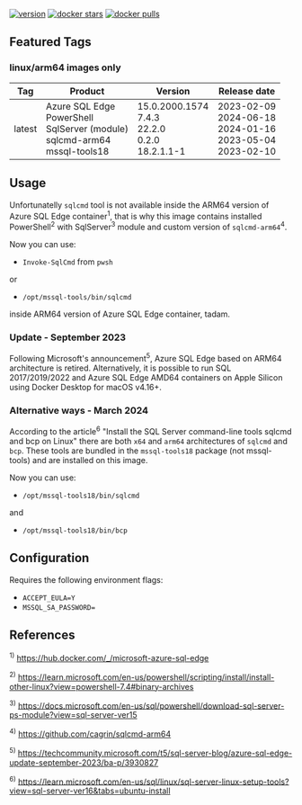 [![version](https://img.shields.io/badge/docker%20last%20pushed-2024--06--19-blue)](https://hub.docker.com/repository/docker/cagrin/azure-sql-edge-arm64/tags)
[![docker stars](https://img.shields.io/docker/stars/cagrin/azure-sql-edge-arm64)](https://hub.docker.com/repository/docker/cagrin/azure-sql-edge-arm64)
[![docker pulls](https://img.shields.io/docker/pulls/cagrin/azure-sql-edge-arm64)](https://hub.docker.com/repository/docker/cagrin/azure-sql-edge-arm64)

## Featured Tags

### linux/arm64 images only

|Tag|Product|Version|Release date|
|--- |--- |--- |---|
|latest|Azure SQL Edge<br/>PowerShell<br/>SqlServer (module)<br/>sqlcmd-arm64<br/>mssql-tools18|15.0.2000.1574<br/>7.4.3<br/>22.2.0<br/>0.2.0<br/>18.2.1.1-1|2023-02-09<br>2024-06-18<br/>2024-01-16<br/>2023-05-04<br/>2023-02-10|

## Usage

Unfortunatelly ```sqlcmd``` tool is not available inside the ARM64 version of Azure SQL Edge container<sup>1</sup>, that is why this image contains installed PowerShell<sup>2</sup> with SqlServer<sup>3</sup> module and custom version of ```sqlcmd-arm64```<sup>4</sup>.

Now you can use:

* ```Invoke-SqlCmd``` from ```pwsh```

or
* ```/opt/mssql-tools/bin/sqlcmd```

inside ARM64 version of Azure SQL Edge container, tadam.

### Update - September 2023
Following Microsoft's announcement<sup>5</sup>, Azure SQL Edge based on ARM64 architecture is retired. Alternatively, it is possible to run SQL 2017/2019/2022 and Azure SQL Edge AMD64 containers on Apple Silicon using Docker Desktop for macOS v4.16+.

### Alternative ways - March 2024
According to the article<sup>6</sup> "Install the SQL Server command-line tools sqlcmd and bcp on Linux" there are both ```x64``` and ```arm64``` architectures of ```sqlcmd``` and ```bcp```. These tools are bundled in the ```mssql-tools18``` package (not mssql-tools) and are installed on this image.

Now you can use:
* ```/opt/mssql-tools18/bin/sqlcmd```

and
* ```/opt/mssql-tools18/bin/bcp```

## Configuration
Requires the following environment flags:
- ```ACCEPT_EULA=Y```
- ```MSSQL_SA_PASSWORD=```

## References

<sup>1)</sup> https://hub.docker.com/_/microsoft-azure-sql-edge

<sup>2)</sup> https://learn.microsoft.com/en-us/powershell/scripting/install/install-other-linux?view=powershell-7.4#binary-archives

<sup>3)</sup> https://docs.microsoft.com/en-us/sql/powershell/download-sql-server-ps-module?view=sql-server-ver15

<sup>4)</sup> https://github.com/cagrin/sqlcmd-arm64

<sup>5)</sup> https://techcommunity.microsoft.com/t5/sql-server-blog/azure-sql-edge-update-september-2023/ba-p/3930827

<sup>6)</sup> https://learn.microsoft.com/en-us/sql/linux/sql-server-linux-setup-tools?view=sql-server-ver16&tabs=ubuntu-install